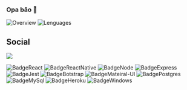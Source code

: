 ### Opa bão 👋

![Overview](https://github.com/vineboneto/stats/blob/master/generated/overview.svg) ![Lenguages](https://github.com/vineboneto/stats/blob/master/generated/languages.svg)


## Social
<a href="https://br.linkedin.com/in/vinicius-gazolla-boneto-6b0a02170"> <img src="https://img.shields.io/badge/LinkedIn-0077B5?style=for-the-badge&logo=linkedin&logoColor=white" />
</a>


![BadgeReact](https://img.shields.io/badge/React-20232A?style=for-the-badge&logo=react&logoColor=61DAFB) ![BadgeReactNative](https://img.shields.io/badge/React_Native-20232A?style=for-the-badge&logo=react&logoColor=61DAFB) ![BadgeNode](https://img.shields.io/badge/Node.js-43853D?style=for-the-badge&logo=nodedotjs&logoColor=white) ![BadgeExpress](	https://img.shields.io/badge/Express.js-000000?style=for-the-badge&logo=express&logoColor=white) ![BadgeJest](https://img.shields.io/badge/Jest-C21325?style=for-the-badge&logo=jest&logoColor=white) ![BadgeBotstrap](https://img.shields.io/badge/Bootstrap-563D7C?style=for-the-badge&logo=bootstrap&logoColor=white) ![BadgeMateiral-UI](https://img.shields.io/badge/Material--UI-0081CB?style=for-the-badge&logo=material-ui&logoColor=white)
![BadgePostgres](https://img.shields.io/badge/PostgreSQL-316192?style=for-the-badge&logo=postgresql&logoColor=white) ![BadgeMySql](https://img.shields.io/badge/MySQL-00000F?style=for-the-badge&logo=mysql&logoColor=whitet) ![BadgeHeroku](https://img.shields.io/badge/Heroku-430098?style=for-the-badge&logo=heroku&logoColor=white) ![BadgeWindows](https://img.shields.io/badge/Windows-0078D6?style=for-the-badge&logo=windows&logoColor=white)


[comment]: # (https://javascript.plainenglish.io/how-to-make-custom-language-badges-for-your-profile-using-shields-io-d2aeaf016b6b)

